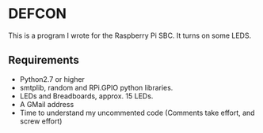 # DEFCON

This is a program I wrote for the Raspberry Pi SBC. It turns on some LEDS.

## Requirements
  - Python2.7 or higher
  - smtplib, random and RPi.GPIO python libraries.
  - LEDs and Breadboards, approx. 15 LEDs.
  - A GMail address
  - Time to understand my uncommented code (Comments take effort, and screw effort)
